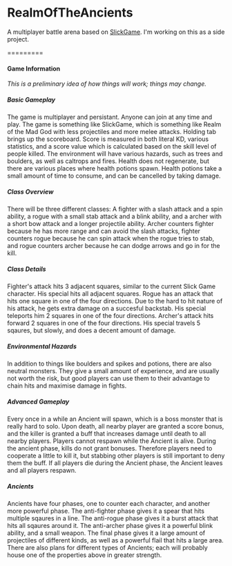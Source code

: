 RealmOfTheAncients
=========

A multiplayer battle arena based on [SlickGame](https://github.com/anubiann00b/SlickGame). I'm working on this as a side project.

=========
#### Game Information

*This is a preliminary idea of how things will work; things may change.*

##### Basic Gameplay
The game is multiplayer and persistant. Anyone can join at any time and play. The game is something like SlickGame, which is something like Realm of the Mad God with less projectiles and more melee attacks. Holding tab brings up the scoreboard. Score is measured in both literal KD, various statistics, and a score value which is calculated based on the skill level of people killed. The environment will have various hazards, such as trees and boulders, as well as caltrops and fires. Health does not regenerate, but there are various places where health potions spawn. Health potions take a small amount of time to consume, and can be cancelled by taking damage.

##### Class Overview
There will be three different classes: A fighter with a slash attack and a spin ability, a rogue with a small stab attack and a blink ability, and a archer with a short bow attack and a longer projectile ability. Archer counters fighter because he has more range and can avoid the slash attacks, fighter counters rogue because he can spin attack when the rogue tries to stab, and rogue counters archer because he can dodge arrows and go in for the kill.

##### Class Details
Fighter's attack hits 3 adjacent squares, similar to the current Slick Game character. His special hits all adjacent squares. Rogue has an attack that hits one square in one of the four directions. Due to the hard to hit nature of his attack, he gets extra damage on a succesful backstab. His special teleports him 2 squares in one of the four directions. Archer's attack hits forward 2 squares in one of the four directions. His special travels 5 sqaures, but slowly, and does a decent amount of damage.

##### Environmental Hazards
In addition to things like boulders and spikes and potions, there are also neutral monsters. They give a small amount of experience, and are usually not worth the risk, but good players can use them to their advantage to chain hits and maximise damage in fights.

##### Advanced Gameplay
Every once in a while an Ancient will spawn, which is a boss monster that is really hard to solo. Upon death, all nearby player are granted a score bonus, and the killer is granted a buff that increases damage until death to all nearby players. Players cannot respawn while the Ancient is alive. During the ancient phase, kills do not grant bonuses. Therefore players need to cooperate a little to kill it, but stabbing other players is still important to deny them the buff. If all players die during the Ancient phase, the Ancient leaves and all players respawn.

##### Ancients
Ancients have four phases, one to counter each character, and another more powerful phase. The anti-fighter phase gives it a spear that hits multiple sqaures in a line. The anti-rogue phase gives it a burst attack that hits all sqaures around it. The anti-archer phase gives it a powerful blink ability, and a small weapon. The final phase gives it a large amount of projectiles of different kinds, as well as a powerful flail that hits a large area.
There are also plans for different types of Ancients; each will probably house one of the properties above in greater strength.
